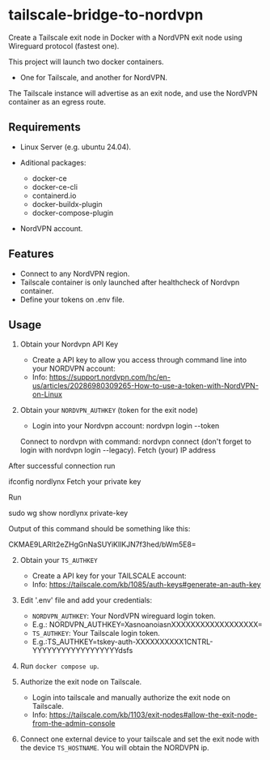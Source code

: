 # tailscale-bridge-to-nordvpn
Create a Tailscale exit node in Docker with a NordVPN exit node using Wireguard protocol (fastest one).

This project will launch two docker containers. 
- One for Tailscale, and another for NordVPN. 

The Tailscale instance will advertise as an exit node, and use the NordVPN container as an egress route.

## Requirements
* Linux Server (e.g. ubuntu 24.04).

* Aditional packages:
    * docker-ce
    * docker-ce-cli 
    * containerd.io 
    * docker-buildx-plugin
    * docker-compose-plugin
 
 
* NordVPN account.

## Features
* Connect to any NordVPN region.
* Tailscale container is only launched after healthcheck of Nordvpn container.
* Define your tokens on .env file.

## Usage
1. Obtain your Nordvpn API Key
    * Create a API key to allow you access through command line into your NORDVPN account:
    * Info: https://support.nordvpn.com/hc/en-us/articles/20286980309265-How-to-use-a-token-with-NordVPN-on-Linux

2. Obtain your `NORDVPN_AUTHKEY` (token for the exit node)
    * Login into your Nordvpn account: 
    nordvpn login --token <token>
    
    Connect to nordvpn with command: nordvpn connect (don't forget to login with nordvpn login --legacy).
Fetch (your) IP address

After successful connection run

ifconfig nordlynx
Fetch your private key

Run

sudo wg show nordlynx private-key

Output of this command should be something like this:

CKMAE9LARlt2eZHgGnNaSUYiKllKJN7f3hed/bWm5E8=

2. Obtain your `TS_AUTHKEY`
    * Create a API key for your TAILSCALE account:
    * Info: https://tailscale.com/kb/1085/auth-keys#generate-an-auth-key

3. Edit '.env' file and add your credentials:
    * `NORDVPN_AUTHKEY`: Your NordVPN wireguard login token.
    * E.g.: NORDVPN_AUTHKEY=XasnoanoiasnXXXXXXXXXXXXXXXXXX=
    * `TS_AUTHKEY`: Your Tailscale login token.
    * E.g.:TS_AUTHKEY=tskey-auth-XXXXXXXXXX1CNTRL-YYYYYYYYYYYYYYYYYYdsfs

4. Run `docker compose up`.

5. Authorize the exit node on Tailscale.
    * Login into tailscale and manually authorize the exit node on Tailscale.
    * Info: https://tailscale.com/kb/1103/exit-nodes#allow-the-exit-node-from-the-admin-console 

6. Connect one external device to your tailscale and set the exit node with the device `TS_HOSTNAME`. You will obtain the NORDVPN ip.
